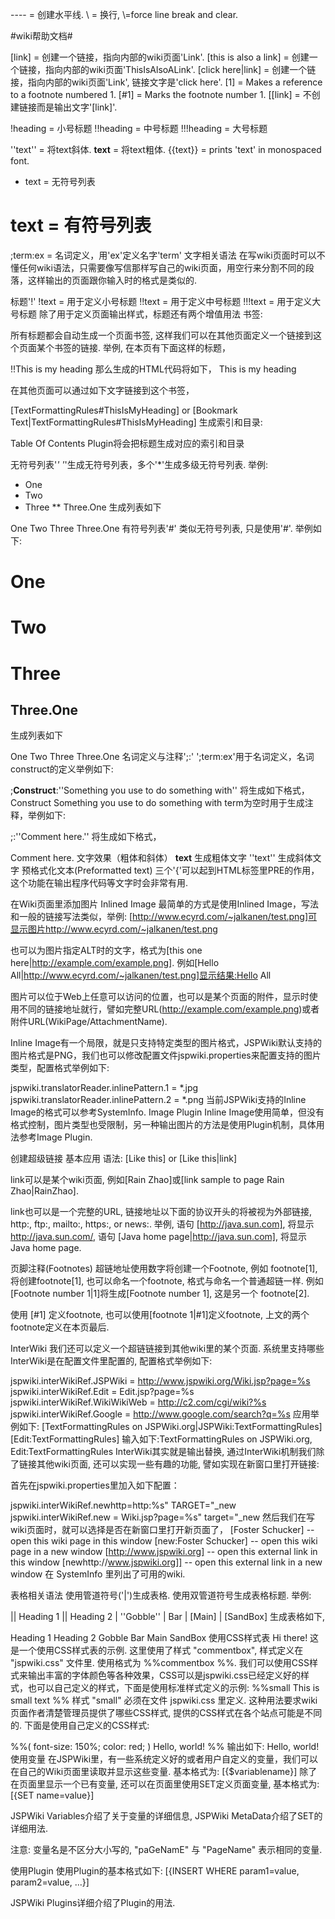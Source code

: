 ----       = 创建水平线.
\\         = 换行, \\\=force line break and clear.

#wiki帮助文档#

[link]     = 创建一个链接，指向内部的wiki页面'Link'.
[this is also a link] = 创建一个链接，指向内部的wiki页面'ThisIsAlsoALink'.
[click here|link] = 创建一个链接，指向内部的wiki页面'Link', 链接文字是'click here'.
[1]        = Makes a reference to a footnote numbered 1.
[#1]       = Marks the footnote number 1.
[[link]    = 不创建链接而是输出文字'[link]'.

!heading   = 小号标题
!!heading  = 中号标题
!!!heading = 大号标题

''text''   = 将text斜体.
__text__   = 将text粗体.
{{text}}   = prints 'text' in monospaced font.

* text     = 无符号列表
# text     = 有符号列表
;term:ex   = 名词定义，用'ex'定义名字'term'
文字相关语法
在写wiki页面时可以不懂任何wiki语法，只需要像写信那样写自己的wiki页面，用空行来分割不同的段落，这样输出的页面跟你输入时的格式是类似的.

标题'!'
!text    = 用于定义小号标题
!!text   = 用于定义中号标题
!!!text  = 用于定义大号标题
除了用于定义页面输出样式，标题还有两个增值用法
书签:

所有标题都会自动生成一个页面书签, 这样我们可以在其他页面定义一个链接到这个页面某个书签的链接. 举例, 在本页有下面这样的标题，

!!This is my heading
那么生成的HTML代码将如下，
This is my heading

在其他页面可以通过如下文字链接到这个书签，

[TextFormattingRules#ThisIsMyHeading]
or [Bookmark Text|TextFormattingRules#ThisIsMyHeading]
生成索引和目录:

Table Of Contents Plugin将会把标题生成对应的索引和目录

无符号列表'*'
'*'生成无符号列表，多个'*'生成多级无符号列表. 举例:
* One
* Two
* Three
** Three.One
生成列表如下

One
Two
Three
Three.One
有符号列表'#'
类似无符号列表, 只是使用'#'. 举例如下:
# One
# Two
# Three
## Three.One
生成列表如下

One
Two
Three
Three.One
名词定义与注释';:'
';term:ex'用于名词定义，名词construct的定义举例如下:

;__Construct__:''Something you use to do something with''
将生成如下格式，
Construct
Something you use to do something with
term为空时用于生成注释，举例如下:

;:''Comment here.''
将生成如下格式，

Comment here.
文字效果（粗体和斜体）
__text__      生成粗体文字
''text''      生成斜体文字
预格式化文本(Preformatted text)
三个'{'可以起到HTML标签里PRE的作用，这个功能在输出程序代码等文字时会非常有用.

在Wiki页面里添加图片
Inlined Image
最简单的方式是使用Inlined Image，写法和一般的链接写法类似，举例: [http://www.ecyrd.com/~jalkanen/test.png]可显示图片http://www.ecyrd.com/~jalkanen/test.png

也可以为图片指定ALT时的文字，格式为[this one here|http://example.com/example.png]. 例如[Hello All|http://www.ecyrd.com/~jalkanen/test.png]显示结果:Hello All

图片可以位于Web上任意可以访问的位置，也可以是某个页面的附件，显示时使用不同的链接地址就行，譬如完整URL(http://example.com/example.png)或者附件URL(WikiPage/AttachmentName).

Inline Image有一个局限，就是只支持特定类型的图片格式，JSPWiki默认支持的图片格式是PNG，我们也可以修改配置文件jspwiki.properties来配置支持的图片类型，配置格式举例如下:

jspwiki.translatorReader.inlinePattern.1 = *.jpg
jspwiki.translatorReader.inlinePattern.2 = *.png
当前JSPWiki支持的Inline Image的格式可以参考SystemInfo.
Image Plugin
Inline Image使用简单，但没有格式控制，图片类型也受限制，另一种输出图片的方法是使用Plugin机制，具体用法参考Image Plugin.

创建超级链接
基本应用
语法: [Like this] or [Like this|link]

link可以是某个wiki页面, 例如[Rain Zhao]或[link sample to page Rain Zhao|RainZhao].

link也可以是一个完整的URL, 链接地址以下面的协议开头的将被视为外部链接, http:, ftp:, mailto:, https:, or news:. 举例, 语句 [http://java.sun.com], 将显示 http://java.sun.com/, 语句 [Java home page|http://java.sun.com], 将显示 Java home page.

页脚注释(Footnotes)
超链地址使用数字将创建一个Footnote, 例如 footnote[1], 将创建footnote[1], 也可以命名一个footnote, 格式与命名一个普通超链一样. 例如 [Footnote number 1|1]将生成[Footnote number 1], 这是另一个 footnote[2].

使用 [#1] 定义footnote, 也可以使用[footnote 1|#1]定义footnote, 上文的两个footnote定义在本页最后.

InterWiki
我们还可以定义一个超链链接到其他wiki里的某个页面. 系统里支持哪些InterWiki是在配置文件里配置的, 配置格式举例如下:

jspwiki.interWikiRef.JSPWiki = http://www.jspwiki.org/Wiki.jsp?page=%s
jspwiki.interWikiRef.Edit = Edit.jsp?page=%s
jspwiki.interWikiRef.WikiWikiWeb = http://c2.com/cgi/wiki?%s
jspwiki.interWikiRef.Google = http://www.google.com/search?q=%s
应用举例如下:
[TextFormattingRules on JSPWiki.org|JSPWiki:TextFormattingRules]
[Edit:TextFormattingRules]
输入如下:TextFormattingRules on JSPWiki.org, Edit:TextFormattingRules
InterWiki其实就是输出替换, 通过InterWiki机制我们除了链接其他wiki页面, 还可以实现一些有趣的功能, 譬如实现在新窗口里打开链接:

首先在jspwiki.properties里加入如下配置：

jspwiki.interWikiRef.newhttp=http:%s" TARGET="_new
jspwiki.interWikiRef.new = Wiki.jsp?page=%s" target="_new
然后我们在写wiki页面时，就可以选择是否在新窗口里打开新页面了，
[Foster Schucker]  -- open this wiki page in this window
[new:Foster Schucker] -- open this wiki page in a new window
[http://www.jspwiki.org] -- open this external link in this window
[newhttp://www.jspwiki.org]] -- open this external link in a new window
在 SystemInfo 里列出了可用的wiki.

表格相关语法
使用管道符号('|')生成表格. 使用双管道符号生成表格标题. 举例:

|| Heading 1 || Heading 2
| ''Gobble'' | Bar
| [Main]     | [SandBox]
生成表格如下,

 

Heading 1 Heading 2
Gobble	Bar
Main	SandBox
使用CSS样式表
Hi there!
这是一个使用CSS样式表的示例. 这里使用了样式 "commentbox", 样式定义在 "jspwiki.css" 文件里. 使用格式为 %%commentbox %%.
我们可以使用CSS样式来输出丰富的字体颜色等各种效果，CSS可以是jspwiki.css已经定义好的样式，也可以自己定义的样式，下面是使用标准样式定义的示例:
%%small
This is small text
%%
样式 "small" 必须在文件 jspwiki.css 里定义. 这种用法要求wiki页面作者清楚管理员提供了哪些CSS样式, 提供的CSS样式在各个站点可能是不同的.
下面是使用自己定义的CSS样式:

%%( font-size: 150%; color: red; )
Hello, world!
%%
输出如下:
Hello, world!
使用变量
在JSPWiki里，有一些系统定义好的或者用户自定义的变量，我们可以在自己的Wiki页面里读取并显示这些变量. 基本格式为: [{$variablename}]
除了在页面里显示一个已有变量, 还可以在页面里使用SET定义页面变量, 基本格式为: [{SET name=value}]

JSPWiki Variables介绍了关于变量的详细信息, JSPWiki MetaData介绍了SET的详细用法.

注意: 变量名是不区分大小写的, "paGeNamE" 与 "PageName" 表示相同的变量.

使用Plugin
使用Plugin的基本格式如下:
[{INSERT WHERE param1=value, param2=value, ...}]

JSPWiki Plugins详细介绍了Plugin的用法.